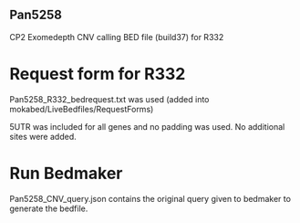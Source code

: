 ## Pan5258

CP2 Exomedepth CNV calling BED file (build37) for R332

# Request form for R332
Pan5258_R332_bedrequest.txt was used  (added into mokabed/LiveBedfiles/RequestForms)

5UTR was included for all genes and no padding was used. No additional sites were added. 

# Run Bedmaker
Pan5258_CNV_query.json contains the original query given to bedmaker to generate the bedfile.
